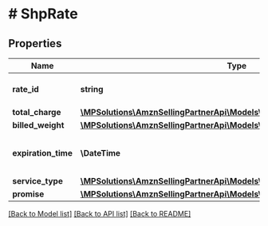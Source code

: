 # # ShpRate

## Properties

Name | Type | Description | Notes
------------ | ------------- | ------------- | -------------
**rate_id** | **string** | An identifier for the rate. | [optional]
**total_charge** | [**\MPSolutions\AmznSellingPartnerApi\Models\Shipping\ShpCurrency**](ShpCurrency.md) |  | [optional]
**billed_weight** | [**\MPSolutions\AmznSellingPartnerApi\Models\Shipping\ShpWeight**](ShpWeight.md) |  | [optional]
**expiration_time** | **\DateTime** | The time after which the offering will expire. | [optional]
**service_type** | [**\MPSolutions\AmznSellingPartnerApi\Models\Shipping\ShpServiceType**](ShpServiceType.md) |  | [optional]
**promise** | [**\MPSolutions\AmznSellingPartnerApi\Models\Shipping\ShpShippingPromiseSet**](ShpShippingPromiseSet.md) |  | [optional]

[[Back to Model list]](../../README.md#models) [[Back to API list]](../../README.md#endpoints) [[Back to README]](../../README.md)

